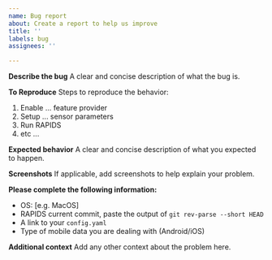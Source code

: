 ```yaml
---
name: Bug report
about: Create a report to help us improve
title: ''
labels: bug
assignees: ''

---
```


**Describe the bug**
A clear and concise description of what the bug is.

**To Reproduce**
Steps to reproduce the behavior:
1. Enable ... feature provider
2. Setup ... sensor parameters
3. Run RAPIDS
4. etc ...

**Expected behavior**
A clear and concise description of what you expected to happen.

**Screenshots**
If applicable, add screenshots to help explain your problem.

**Please complete the following information:**
 - OS: [e.g. MacOS]
 - RAPIDS current commit, paste the output of `git rev-parse --short HEAD`
 - A link to your `config.yaml`
 - Type of mobile data you are dealing with (Android/iOS)


**Additional context**
Add any other context about the problem here.
